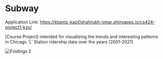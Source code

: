 # Subway
Application Link: https://ktqjmz-kazi0shahrukh-omar.shinyapps.io/cs424-project1-kzo/

[Course Project] intended for visualizing the trends and interesting patterns in Chicago 'L' Station ridership data over the years (2001-2021).

![Findings 2](https://user-images.githubusercontent.com/90569118/164593804-1f14f652-9f27-4857-9ee7-9660e2c06db3.png)
